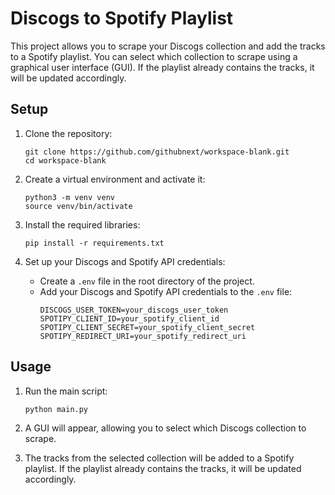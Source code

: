 # Discogs to Spotify Playlist

This project allows you to scrape your Discogs collection and add the tracks to a Spotify playlist. You can select which collection to scrape using a graphical user interface (GUI). If the playlist already contains the tracks, it will be updated accordingly.

## Setup

1. Clone the repository:
    ```
    git clone https://github.com/githubnext/workspace-blank.git
    cd workspace-blank
    ```

2. Create a virtual environment and activate it:
    ```
    python3 -m venv venv
    source venv/bin/activate
    ```

3. Install the required libraries:
    ```
    pip install -r requirements.txt
    ```

4. Set up your Discogs and Spotify API credentials:
    - Create a `.env` file in the root directory of the project.
    - Add your Discogs and Spotify API credentials to the `.env` file:
        ```
        DISCOGS_USER_TOKEN=your_discogs_user_token
        SPOTIPY_CLIENT_ID=your_spotify_client_id
        SPOTIPY_CLIENT_SECRET=your_spotify_client_secret
        SPOTIPY_REDIRECT_URI=your_spotify_redirect_uri
        ```

## Usage

1. Run the main script:
    ```
    python main.py
    ```

2. A GUI will appear, allowing you to select which Discogs collection to scrape.

3. The tracks from the selected collection will be added to a Spotify playlist. If the playlist already contains the tracks, it will be updated accordingly.
